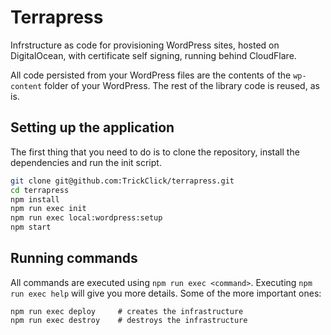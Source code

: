 # Terrapress

Infrstructure as code for provisioning WordPress sites,
hosted on DigitalOcean, with certificate self signing,
running behind CloudFlare.

All code persisted from your WordPress files are the contents
of the `wp-content` folder of your WordPress. The rest of
the library code is reused, as is.

## Setting up the application
The first thing that you need to do is to clone the repository,
install the dependencies and run the init script.

```sh
git clone git@github.com:TrickClick/terrapress.git
cd terrapress
npm install
npm run exec init
npm run exec local:wordpress:setup
npm start
```

## Running commands
All commands are executed using `npm run exec <command>`. Executing
`npm run exec help` will give you more details. Some of the more
important ones:

```
npm run exec deploy     # creates the infrastructure
npm run exec destroy    # destroys the infrastructure
```